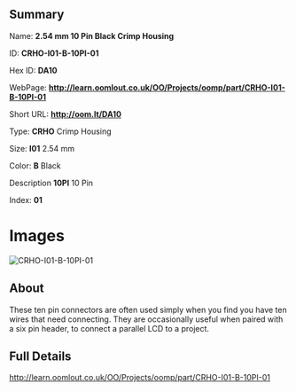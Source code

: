 

## Summary
 
Name: __2.54 mm 10 Pin Black Crimp Housing__

ID: __CRHO-I01-B-10PI-01__

Hex ID: __DA10__

WebPage: __http://learn.oomlout.co.uk/OO/Projects/oomp/part/CRHO-I01-B-10PI-01__

Short URL: __http://oom.lt/DA10__


Type: __CRHO__ Crimp Housing 

Size: __I01__ 2.54 mm 

Color: __B__ Black 

Description __10PI__ 10 Pin 

Index: __01__


# Images
![CRHO-I01-B-10PI-01](http://oomlout.com/oomp-gen/parts/CRHO-I01-B-10PI-01/CRHO-I01-B-10PI-01_420.jpg)

## About

These ten pin connectors are often used simply when you find you have ten wires that need connecting. They are occasionally useful when paired with a six pin header, to connect a parallel LCD to a project.

## Full Details

 http://learn.oomlout.co.uk/OO/Projects/oomp/part/CRHO-I01-B-10PI-01














